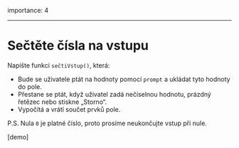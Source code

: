 importance: 4

---

# Sečtěte čísla na vstupu

Napište funkci `sečtiVstup()`, která:

- Bude se uživatele ptát na hodnoty pomocí `prompt` a ukládat tyto hodnoty do pole.
- Přestane se ptát, když uživatel zadá nečíselnou hodnotu, prázdný řetězec nebo stiskne „Storno“.
- Vypočítá a vrátí součet prvků pole.

P.S. Nula `0` je platné číslo, proto prosíme neukončujte vstup při nule.

[demo]
